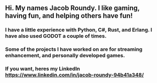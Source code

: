 ## Hi. My names Jacob Roundy. I like gaming, having fun, and helping others have fun!

### I have a little experience with Python, C#, Rust, and Erlang. I have also used GODOT a couple of times.

### Some of the projects I have worked on are for streaming enhancement, and personally developed games.

### If you want, heres my LinkedIn https://www.linkedin.com/in/jacob-roundy-94b41a348/
<!--
**LordGumba/LordGumba** is a ✨ _special_ ✨ repository because its `README.md` (this file) appears on your GitHub profile.

Here are some ideas to get you started:

- 🔭 I’m currently working on ...
- 🌱 I’m currently learning ...
- 👯 I’m looking to collaborate on ...
- 🤔 I’m looking for help with ...
- 💬 Ask me about ...
- 📫 How to reach me: ...
- 😄 Pronouns: ...
- ⚡ Fun fact: ...
-->
